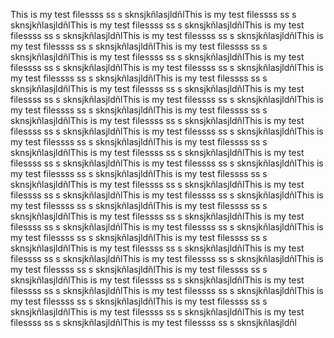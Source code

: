 This is my test filessss ss s sknsjkñlasjldñlThis is my test filessss ss s sknsjkñlasjldñlThis is my test filessss ss s sknsjkñlasjldñlThis is my test filessss ss s sknsjkñlasjldñlThis is my test filessss ss s sknsjkñlasjldñlThis is my test filessss ss s sknsjkñlasjldñlThis is my test filessss ss s sknsjkñlasjldñlThis is my test filessss ss s sknsjkñlasjldñlThis is my test filessss ss s sknsjkñlasjldñlThis is my test filessss ss s sknsjkñlasjldñlThis is my test filessss ss s sknsjkñlasjldñlThis is my test filessss ss s sknsjkñlasjldñlThis is my test filessss ss s sknsjkñlasjldñlThis is my test filessss ss s sknsjkñlasjldñlThis is my test filessss ss s sknsjkñlasjldñlThis is my test filessss ss s sknsjkñlasjldñlThis is my test filessss ss s sknsjkñlasjldñlThis is my test filessss ss s sknsjkñlasjldñlThis is my test filessss ss s sknsjkñlasjldñlThis is my test filessss ss s sknsjkñlasjldñlThis is my test filessss ss s sknsjkñlasjldñlThis is my test filessss ss s sknsjkñlasjldñlThis is my test filessss ss s sknsjkñlasjldñlThis is my test filessss ss s sknsjkñlasjldñlThis is my test filessss ss s sknsjkñlasjldñlThis is my test filessss ss s sknsjkñlasjldñlThis is my test filessss ss s sknsjkñlasjldñlThis is my test filessss ss s sknsjkñlasjldñlThis is my test filessss ss s sknsjkñlasjldñlThis is my test filessss ss s sknsjkñlasjldñlThis is my test filessss ss s sknsjkñlasjldñlThis is my test filessss ss s sknsjkñlasjldñlThis is my test filessss ss s sknsjkñlasjldñlThis is my test filessss ss s sknsjkñlasjldñlThis is my test filessss ss s sknsjkñlasjldñlThis is my test filessss ss s sknsjkñlasjldñlThis is my test filessss ss s sknsjkñlasjldñlThis is my test filessss ss s sknsjkñlasjldñlThis is my test filessss ss s sknsjkñlasjldñlThis is my test filessss ss s sknsjkñlasjldñlThis is my test filessss ss s sknsjkñlasjldñlThis is my test filessss ss s sknsjkñlasjldñlThis is my test filessss ss s sknsjkñlasjldñlThis is my test filessss ss s sknsjkñlasjldñlThis is my test filessss ss s sknsjkñlasjldñlThis is my test filessss ss s sknsjkñlasjldñlThis is my test filessss ss s sknsjkñlasjldñlThis is my test filessss ss s sknsjkñlasjldñlThis is my test filessss ss s sknsjkñlasjldñlThis is my test filessss ss s sknsjkñlasjldñl